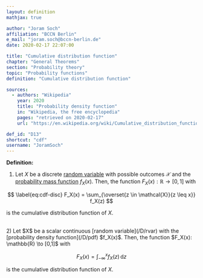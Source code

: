 ```yaml
---
layout: definition
mathjax: true

author: "Joram Soch"
affiliation: "BCCN Berlin"
e_mail: "joram.soch@bccn-berlin.de"
date: 2020-02-17 22:07:00

title: "Cumulative distribution function"
chapter: "General Theorems"
section: "Probability theory"
topic: "Probability functions"
definition: "Cumulative distribution function"

sources:
  - authors: "Wikipedia"
    year: 2020
    title: "Probability density function"
    in: "Wikipedia, the free encyclopedia"
    pages: "retrieved on 2020-02-17"
    url: "https://en.wikipedia.org/wiki/Cumulative_distribution_function#Definition"

def_id: "D13"
shortcut: "cdf"
username: "JoramSoch"
---
```



**Definition:**

1) Let $X$ be a discrete [random variable](/D/rvar) with possible outcomes $\mathcal{X}$ and the [probability mass function](/D/pmf) $f_X(x)$. Then, the function $F_X(x): \mathbb{R} \to [0,1]$ with

$$ \label{eq:cdf-disc}
F_X(x) = \sum_{\overset{z \in \mathcal{X}}{z \leq x}} f_X(z)
$$

is the cumulative distribution function of $X$.

<br>
2) Let $X$ be a scalar continuous [random variable](/D/rvar) with the [probability density function](/D/pdf) $f_X(x)$. Then, the function $F_X(x): \mathbb{R} \to [0,1]$ with

$$ \label{eq:cdf-cont}
F_X(x) = \int_{-\infty}^{x} f_X(z) \, \mathrm{d}z
$$

is the cumulative distribution function of $X$.